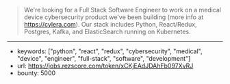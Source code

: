 >We're looking for a Full Stack Software Engineer to work on a medical device cybersecurity product we've been building (more info at https://cylera.com).  Our stack includes Python, React/Redux, Postgres, Kafka, and ElasticSearch running on Kubernetes.
------
- keywords: ["python", "react", "redux", "cybersecurity", "medical", "device", "engineer", "full-stack", "software", "development"]
- url: https://jobs.rezscore.com/token/xCKjEAdJDAhFb097XvRJ
- bounty: 5000

